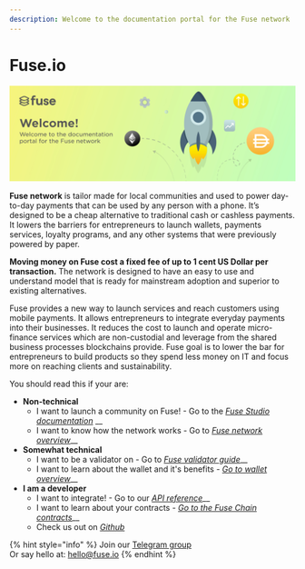 ```yaml
---
description: Welcome to the documentation portal for the Fuse network
---
```


# Fuse.io



![](.gitbook/assets/rocket-illuss.jpg)

**Fuse network** is tailor made for local communities and used to power day-to-day payments that can be used by any person with a phone. It’s designed to be a cheap alternative to traditional cash or cashless payments. It lowers the barriers for entrepreneurs to launch wallets, payments services, loyalty programs, and any other systems that were previously powered by paper.

**Moving money on Fuse cost a fixed fee of up to 1 cent US Dollar per transaction.** The network is designed to have an easy to use and understand model that is ready for mainstream adoption and superior to existing alternatives.

Fuse provides a new way to launch services and reach customers using mobile payments. It allows entrepreneurs to integrate everyday payments into their businesses. It reduces the cost to launch and operate micro-finance services which are non-custodial and leverage from the shared business processes blockchains provide. Fuse goal is to lower the bar for entrepreneurs to build products so they spend less money on IT and focus more on reaching clients and sustainability.

You should read this if your are:

* **Non-technical** 
  * I want to launch a community on Fuse! - Go to the [_Fuse Studio documentation_](the-fuse-studio/overview.md) \_\_
  * I want to know how the network works - Go to [_Fuse network overview_](the-fuse-chain/overview.md)\_\_
* **Somewhat technical** 
  * I want to be a validator on  - Go to [_Fuse validator guide_](become-a-validator/how-to-become-a-validator.md)\_\_
  * I want to learn about the wallet and it's benefits - [_Go to wallet overview_](the-mobile-wallet/overview.md)\_\_
* **I am a developer**
  * I want to integrate! - Go to our [_API reference_](the-mobile-wallet/api.md)\_\_
  * I want to learn about your contracts - [_Go to the Fuse Chain contracts_](the-fuse-chain/consensus-contracts/)\_\_
  * Check us out on [_Github_ ](https://github.com/fuseio)

{% hint style="info" %}
Join our [Telegram group](https://t.me/fuseio)  
Or say hello at: hello@fuse.io
{% endhint %}

